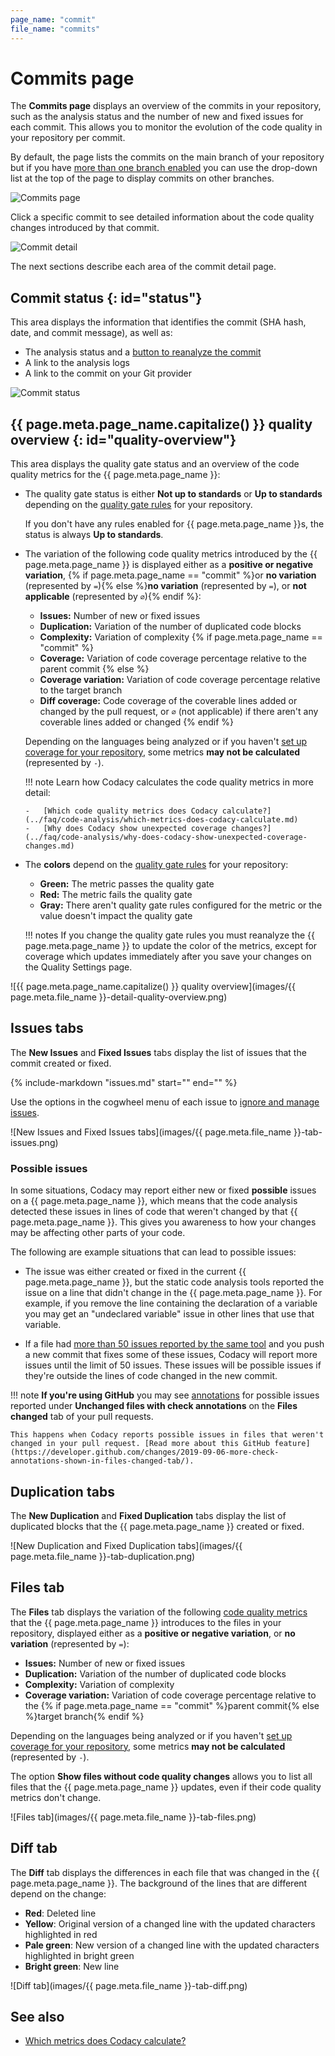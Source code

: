 ```yaml
---
page_name: "commit"
file_name: "commits"
---
```


# Commits page

The **Commits page** displays an overview of the commits in your repository, such as the analysis status and the number of new and fixed issues for each commit. This allows you to monitor the evolution of the code quality in your repository per commit.

By default, the page lists the commits on the main branch of your repository but if you have [more than one branch enabled](../repositories-configure/managing-branches.md) you can use the drop-down list at the top of the page to display commits on other branches.

![Commits page](images/commits.png)

Click a specific commit to see detailed information about the code quality changes introduced by that commit.

![Commit detail](images/commits-detail.png)

The next sections describe each area of the commit detail page.

## Commit status {: id="status"}

This area displays the information that identifies the commit (SHA hash, date, and commit message), as well as:

-   The analysis status and a [button to reanalyze the commit](../faq/repositories/how-do-i-reanalyze-my-repository.md)
-   A link to the analysis logs
-   A link to the commit on your Git provider

![Commit status](images/commits-detail-status.png)

<!--quality-overview-start-->
## {{ page.meta.page_name.capitalize() }} quality overview {: id="quality-overview"}

This area displays the quality gate status and an overview of the code quality metrics for the {{ page.meta.page_name }}:

-   The quality gate status is either **Not up to standards** or **Up to standards** depending on the [quality gate rules](../repositories-configure/adjusting-quality-gates.md) for your repository.

    If you don't have any rules enabled for {{ page.meta.page_name }}s, the status is always **Up to standards**.

-   The variation of the following code quality metrics introduced by the {{ page.meta.page_name }} is displayed either as a **positive or negative variation**, {% if page.meta.page_name == "commit" %}or **no variation** (represented by `=`){% else %}**no variation** (represented by `=`), or **not applicable** (represented by `∅`){% endif %}:

    -   **Issues:** Number of new or fixed issues
    -   **Duplication:** Variation of the number of duplicated code blocks
    -   **Complexity:** Variation of complexity
{% if page.meta.page_name == "commit" %}
    -   **Coverage:** Variation of code coverage percentage relative to the parent commit
{% else %}
    -   **Coverage variation:** Variation of code coverage percentage relative to the target branch
    -   **Diff coverage:** Code coverage of the coverable lines added or changed by the pull request, or `∅` (not applicable) if there aren't any coverable lines added or changed
{% endif %}

    Depending on the languages being analyzed or if you haven't [set up coverage for your repository](../coverage-reporter/index.md), some metrics **may not be calculated** (represented by `-`).

    !!! note
        Learn how Codacy calculates the code quality metrics in more detail:

        -   [Which code quality metrics does Codacy calculate?](../faq/code-analysis/which-metrics-does-codacy-calculate.md)
        -   [Why does Codacy show unexpected coverage changes?](../faq/code-analysis/why-does-codacy-show-unexpected-coverage-changes.md)

-   The **colors** depend on the [quality gate rules](../repositories-configure/adjusting-quality-gates.md) for your repository:

    -   **Green:** The metric passes the quality gate
    -   **Red:** The metric fails the quality gate
    -   **Gray:** There aren't quality gate rules configured for the metric or the value doesn't impact the quality gate

    !!! notes
        If you change the quality gate rules you must reanalyze the {{ page.meta.page_name }} to update the color of the metrics, except for coverage which updates immediately after you save your changes on the Quality Settings page.

<!-- vale off -->
![{{ page.meta.page_name.capitalize() }} quality overview](images/{{ page.meta.file_name }}-detail-quality-overview.png)
<!-- vale on -->
<!--quality-overview-end-->

<!--tabs-start-->
## Issues tabs

The **New Issues** and **Fixed Issues** tabs display the list of issues that the commit created or fixed.

{%
    include-markdown "issues.md"
    start="<!--issue-detail-start-->"
    end="<!--issue-detail-end-->"
%}

Use the options in the cogwheel menu of each issue to [ignore and manage issues](issues.md#ignoring-and-managing-issues).

![New Issues and Fixed Issues tabs](images/{{ page.meta.file_name }}-tab-issues.png)

### Possible issues

In some situations, Codacy may report either new or fixed **possible** issues on a {{ page.meta.page_name }}, which means that the code analysis detected these issues in lines of code that weren't changed by that {{ page.meta.page_name }}. This gives you awareness to how your changes may be affecting other parts of your code.

The following are example situations that can lead to possible issues:

-   The issue was either created or fixed in the current {{ page.meta.page_name }}, but the static code analysis tools reported the issue on a line that didn't change in the {{ page.meta.page_name }}. For example, if you remove the line containing the declaration of a variable you may get an "undeclared variable" issue in other lines that use that variable.

-   If a file had [more than 50 issues reported by the same tool](../faq/code-analysis/does-codacy-place-limits-on-the-code-analysis.md) and you push a new commit that fixes some of these issues, Codacy will report more issues until the limit of 50 issues. These issues will be possible issues if they're outside the lines of code changed in the new commit.

!!! note
    **If you're using GitHub** you may see [annotations](../repositories-configure/integrations/github-integration.md#issue-annotations)  for possible issues reported under **Unchanged files with check annotations** on the **Files changed** tab of your pull requests.

    This happens when Codacy reports possible issues in files that weren't changed in your pull request. [Read more about this GitHub feature](https://developer.github.com/changes/2019-09-06-more-check-annotations-shown-in-files-changed-tab/).

## Duplication tabs

The **New Duplication** and **Fixed Duplication** tabs display the list of duplicated blocks that the {{ page.meta.page_name }} created or fixed.

![New Duplication and Fixed Duplication tabs](images/{{ page.meta.file_name }}-tab-duplication.png)

## Files tab

The **Files** tab displays the variation of the following [code quality metrics](../faq/code-analysis/which-metrics-does-codacy-calculate.md) that the {{ page.meta.page_name }} introduces to the files in your repository, displayed either as a **positive or negative variation**, or **no variation** (represented by `=`):

-   **Issues:** Number of new or fixed issues
-   **Duplication:** Variation of the number of duplicated code blocks
-   **Complexity:** Variation of complexity
-   **Coverage variation:** Variation of code coverage percentage relative to the {% if page.meta.page_name == "commit" %}parent commit{% else %}target branch{% endif %}

Depending on the languages being analyzed or if you haven't [set up coverage for your repository](../coverage-reporter/index.md), some metrics **may not be calculated** (represented by `-`).

The option **Show files without code quality changes** allows you to list all files that the {{ page.meta.page_name }} updates, even if their code quality metrics don't change.

<!-- vale off -->
![Files tab](images/{{ page.meta.file_name }}-tab-files.png)
<!-- vale on -->

## Diff tab

The **Diff** tab displays the differences in each file that was changed in the {{ page.meta.page_name }}. The background of the lines that are different depend on the change:

-   **Red**: Deleted line
-   **Yellow**: Original version of a changed line with the updated characters highlighted in red
-   **Pale green**: New version of a changed line with the updated characters highlighted in bright green
-   **Bright green**: New line

<!-- vale off -->
![Diff tab](images/{{ page.meta.file_name }}-tab-diff.png)
<!-- vale on -->
<!--tabs-end-->

## See also

-   [Which metrics does Codacy calculate?](../faq/code-analysis/which-metrics-does-codacy-calculate.md)
